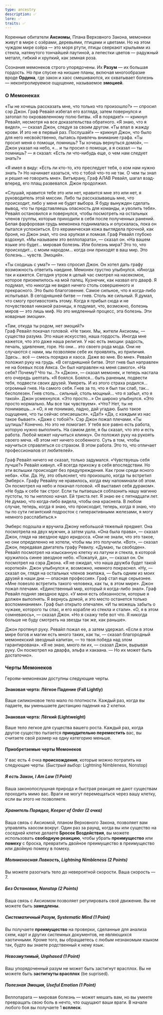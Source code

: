 ```yaml
---
type: ancestry
description: ✅
lore: ✅
traits: ✅
---
```


Коренные обитатели **Аксиомы**, Плана Верховного Закона, мемонеки живут в мире с озёрами, деревьями, птицами и цветами. Но на этом чуждом мире озёра — это моря ртути, птицы сверкают крыльями из стекла, натянутого тончайшей паутиной, а лепестки цветов — радужный металл, гибкий и хрупкий, как земная роза.

Сознания мемонеков строго упорядочены. Их **Разум** — их большая гордость. Но при спуске на низшие планы, включая многообразие вроде **Ордена**, где закон и хаос смешиваются, их охватывает болезнь — неконтролируемое ощущение, называемое **эмоцией**.

### О Мемонеках
«Ты не хочешь рассказать мне, что только что произошло?» — спросил сэр Джон. Граф Ревайл избегал его взгляда, затем повернулся и затопал по окровавленному полю битвы. «Я в порядке!» — крикнул Ревайл, несмотря на все доказательства обратного. 
«Я знаю, что я видел», — сказал Джон, следуя за своим другом. «Ты впал в жажду крови. И это не в первый раз. Послушай!» — крикнул Джон, что было для него несвойственно, пытаясь привлечь внимание графа. «Ты просил меня о помощи, помнишь? Ты хочешь вернуться домой», — Джон указал на небо, «... и ты просил о помощи, а я сказал — ты помнишь? — я сказал: «Есть ли что-нибудь еще, о чем нам следует знать?»

«Я имел в виду: «Есть ли кто-то, кто преследует тебя, о ком нам нужно знать ?» Но начинает казаться, что с тобой что-то не так. О чем ты знал и решил не говорить мне».
Витъярану, Граф АЛАВ Ревайл, шагал взад-вперед, его плащ
развевался. Джон продолжил.

«Слушай, нравится тебе это или нет, нравится мне это или нет, я руководитель этой миссии. Либо ты рассказываешь мне, что происходит, либо у меня не будет выбора. Я буду вынужден сделать вывод, что ты представляешь опасность для команды, и уволить тебя».
Ревайл остановился и повернулся, чтобы посмотреть на остальных членов группы, которые приходили в себя
после полученных ранений. Белая фарфоровая грудь мемонека поднималась и опускалась, пока он пытался успокоиться. Его керамическая кожа выглядела прочной, как броня, но Джон знал, что она хрупкая и ломкая.
Граф Ревайл глубоко вздохнул. «Мы называем это веллопарата», — сказал он. «На вашем языке это будет… мировая болезнь. Или болезнь мира? Это то, что происходит… с моим народом… когда они приходят в ваш мир. Это болезнь... чувств. Эмоций».

«Ты сходишь с ума?» — тихо спросил Джон. Он хотел дать графу возможность ответить наедине. Мемонек грустно улыбнулся. «Иногда так и кажется. Сегодня утром я целый час смотрел на насекомое, которое приземлилось на мой палец. Кузнечик, как назвал его дварф. Я подумал, что никогда не видел ничего столь совершенного и прекрасного. Это было благоговение. Самое сильное, что я когда-либо испытывал. В сегодняшней битве — гнев. Столь же сильный.
Я думал, что смогу противостоять этому. Когда я прибыл сюда и не почувствовал никакой разницы, я подумал, что, возможно, болезнь миров — это лишь миф. Но это медленный процесс, эта болезнь. Эти коварные эмоции».

«Там, откуда ты родом, нет эмоций?»  
Граф Ревайл покачал головой. «Не таких. Мы, жители Аксиомы, — существа разума.  Это наше искусство, наша гордость. Иногда мне кажется, что это даже наша религия. У нас есть эмоции: радость, печаль, удивление, горе. Но они…  это своего рода мода.  Они не случаются с нами, мы позволяем себе их проявлять, из приличия. Здесь... всё — смесь порядка и хаоса. Даже во мне. Во мне». Ревайл положил руку на грудь.
«В сегодняшней битве. Этот гнев был направлен не на боевых псов Аякса. Он был направлен на меня самого».
«На себя? Почему? Что ты...?»
«Джон», — сказал мемонек, и теперь настала его очередь шептать. «Я боялся. Боялся… быть раненым, подвести тебя, подвести своих друзей. Умереть. И из этого страха родился… огромный гнев. На самого себя. Гнев за то, что я был так слаб, так… бесполезен. Гнев столь… сильный, столь мощный… что я забыл, кто я такой».
Джон усмехнулся. «Это просто…» Он широко улыбнулся. «Это просто нормально. Мы все так чувствуем».
«Что? Нет, ты не понимаешь…»
«О, я не понимаю, ладно, дай угадаю. Было такое ощущение, что ты сейчас описаешься».
«Да!!»
«Да, с каждым из нас такое бывает».
«Даже с тобой?».
Сэр Джон пожал плечами. «Ты шутишь? Конечно. Но это не помогает. У тебя все равно
есть работа, которую нужно выполнить. На самом деле, я бы сказал, что это и есть работа. Любой может научиться клинку».
Он положил руку на рукоять своего меча. 
«В этом нет ничего особенного. Суть в том, чтобы научиться справляться со страхом. В этом работа. Это то, что отличает профессионалов от любителей».

Граф Ревайл ничего не сказал, только задумался. 
«Чувствуешь себя лучше?»
Ревайл кивнул. «Я всегда прихожу в себя впоследствии. Но эти вспышки происходят без предупреждения. Как гром среди ясного неба».
«Хм. Да. Ну, это объясняет, что произошло, когда ты встретил Эмберс».
Графу Ревайлу не нравилось, когда ему напоминали об этом. Он посмотрел на
небо и покачал головой. «Я выставил себя дураком».
«Не будь к себе так строг. Если ты пытаешься соблазнить нашу магиню пустоты, то ты неплохо начал. Ей триста лет. Я
знаю ее с пятнадцати лет. Не думаю, что когда-либо видела, чтобы она краснела.
В любом случае, теперь, когда я знаю, что происходит, теперь, когда я знаю, что ты по сути гигантский подросток с гиперактивными железами, я могу немного расслабиться.»

Эмберс подошла и вручила Джону небольшой тяжелый предмет. Она посмотрела на двух мужчин, а затем ушла.
«Она была права», — сказал Джон, глядя на звездное ядро иридосса. «Они не знали, что это такое, но они определенно не хотели, чтобы мы это получили.
«Вот», — сказал Джон, передавая двигатель графу Ревилу. «Думаю, ты свободен».
Ревайл посмотрел на изысканную клетку из латуни и стекла, в которой кружилось синее звездное небо. «Пожалуй, да», — сказал он. Он посмотрел на сэра Джона. «Я не ожидал, что наша дружба будет такой короткой».
Джон улыбнулся и, возможно, немного покраснел. «Ну, — сказал он, глядя на
остальных членов экипажа, — быть одним из моих друзей в наши дни — опасная профессия».
Граф стал еще серьезнее. «Мне повезло встретить такого человека, как ты,
в этом мире».
Джон пожал плечами. «Единственный мир, который я когда-либо знал».
Граф Ревайл поднял звездное ядро. «У меня есть обязанности, которые я должен выполнять. Я вернусь домой, и это место останется только воспоминанием». Граф был открыто опечален. «И ты можешь забыть о чужаке, которого ты спас, и его корабле из стекла и стали».
«О, я в этом сомневаюсь», — сказал Джон. «Но я скажу тебе вот что. Я никогда больше не буду смотреть на звезды так же, как раньше».

Джон протянул руку. Ревайл пожал ее, а затем удержал. «Если в этом мире богов и магии есть много таких, как ты, — сказал благородный мемонекский звездный капитан, — то твоя победа над злом гарантирована». 
«Я не знаю, много ли их, — сказал Джон, вырывая руку. Он посмотрел на дварфа, эльфа и хакаана. — Но их может быть достаточно».
### Черты Мемонеков

Героям-мемонекам доступны следующие черты.

#### Знаковая черта: Лёгкое Падение (Fall Lightly)

Ваше силиконовое тело мало по плотности. Каждый раз, когда вы падаете, вы уменьшаете дистанцию падения на 2 клетки.

#### Знаковая черта: Лёгкий (Lightweight)

Ваше тело легкое для существа вашего роста. Каждый раз, когда другое существо пытается **принудительно переместить** вас, вы считаете свой размер на одну категорию меньше.

#### Приобретаемые черты Мемонеков

У вас есть 4 очка **происхождения**, которые можно потратить на следующие черты. (_Быстрый выбор:_ Lightning Nimbleness, Nonstop)

##### Я есть Закон, I Am Law (1 Point)

Ваша законопослушная природа и быстрая реакция не дают существам проходить мимо вас. Враги не могут перемещаться через вашу клетку, если вы этого не позволяете.

##### Хранитель Порядка, Keeper of Order (2 очка)

Ваша связь с Аксиомой, планом Верховного Закона, позволяет вам управлять хаосом вокруг. Один раз за раунд, когда вы или существо на соседней клетке делаете **Бросок Воздействия**, вы можете использовать **свободную реакцию**, чтобы убрать **преимущество** или **помеху** с броска, превратить двойное преимущество в преимущество или двойную помеху в помеху.

##### Молниеносная Ловкость, Lightning Nimbleness (2 Points)

Вы можете разогнать тело до невероятной скорости. Ваша скорость — 7.

##### Без Остановки, Nonstop (2 Points)

Ваша связь с Аксиомом позволяет регулировать своё движение. Вы не можете быть **замедлены**.

##### Систематичный Разум, Systematic Mind (1 Point)

Вы получаете **преимущество** на проверки, сделанные для анализа схем, карт и других системных документов, не являющихся хаотичными. Кроме того, вы обращаетесь с любым незнакомым языком так, будто вы знаете родственный к нему язык.

##### Невозмутимый, Unphased (1 Point)

Ваш упорядоченный разум не может быть застигнут врасплох. Вы не можете быть **застигнуты врасплох** (be suprised).

##### Полезная Эмоция, Useful Emotion (1 Point)

Веллопарата — мировая болезнь — может мешать вам, но вы умеете превращать свою боль в нечто, что ощущают ваши враги. В начале любого боя вы получаете 1 **всплеск**.
